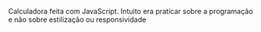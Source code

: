 Calculadora feita com JavaScript. Intuito era praticar sobre a programação e não sobre estilização ou responsividade
